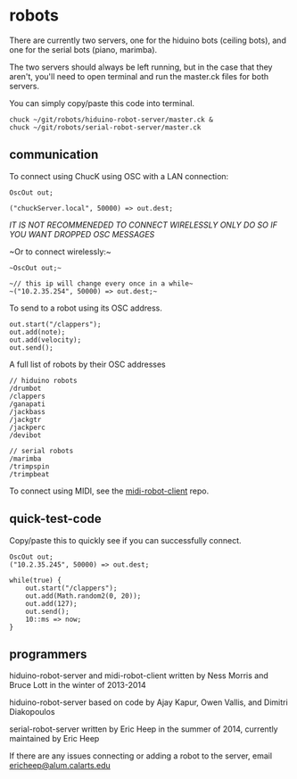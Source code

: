 robots
======

There are currently two servers, one for the hiduino bots (ceiling bots), and one for the serial bots (piano, marimba).

The two servers should always be left running, but in the case that they aren't, you'll need to open terminal and run the master.ck files for both servers.

You can simply copy/paste this code into terminal.

    chuck ~/git/robots/hiduino-robot-server/master.ck &
    chuck ~/git/robots/serial-robot-server/master.ck

communication
-------------

To connect using ChucK using OSC with a LAN connection:

    OscOut out;

    ("chuckServer.local", 50000) => out.dest;

*IT IS NOT RECOMMENEDED TO CONNECT WIRELESSLY*
*ONLY DO SO IF YOU WANT DROPPED OSC MESSAGES*

~Or to connect wirelessly:~

    ~OscOut out;~
    
    ~// this ip will change every once in a while~
    ~("10.2.35.254", 50000) => out.dest;~

To send to a robot using its OSC address.

    out.start("/clappers");
    out.add(note);
    out.add(velocity);
    out.send();

A full list of robots by their OSC addresses

    // hiduino robots
    /drumbot
    /clappers
    /ganapati
    /jackbass
    /jackgtr
    /jackperc
    /devibot

    // serial robots
    /marimba
    /trimpspin
    /trimpbeat

To connect using MIDI, see the [midi-robot-client](https://github.com/MTIID/robots/tree/master/midi-robot-client) repo.

quick-test-code
---------------
Copy/paste this to quickly see if you can successfully connect.

    OscOut out;
    ("10.2.35.245", 50000) => out.dest;

    while(true) {
        out.start("/clappers");
        out.add(Math.random2(0, 20));
        out.add(127);
        out.send();
        10::ms => now;
    }

programmers
-----------

hiduino-robot-server and midi-robot-client written by Ness Morris and Bruce Lott in the winter of 2013-2014

hiduino-robot-server based on code by Ajay Kapur, Owen Vallis, and Dimitri Diakopoulos

serial-robot-server written by Eric Heep in the summer of 2014, currently maintained by Eric Heep

If there are any issues connecting or adding a robot to the server, email ericheep@alum.calarts.edu
